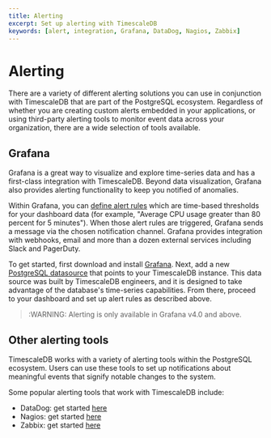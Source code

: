 ```yaml
---
title: Alerting
excerpt: Set up alerting with TimescaleDB
keywords: [alert, integration, Grafana, DataDog, Nagios, Zabbix]
---
```


# Alerting

There are a variety of different alerting solutions you can use in conjunction with TimescaleDB that are part of the PostgreSQL ecosystem. Regardless of whether you are creating custom alerts embedded in your applications, or using third-party alerting tools to monitor event data across your organization, there are a wide selection of tools available.

## Grafana

Grafana is a great way to visualize and explore time-series data and has a first-class integration with TimescaleDB. Beyond data visualization, Grafana also provides alerting functionality to keep you notified of anomalies.

Within Grafana, you can [define alert rules][define alert rules] which are time-based thresholds for your dashboard data (for example, "Average CPU usage greater than 80 percent for 5 minutes"). When those alert rules are triggered, Grafana sends a message via the chosen notification channel. Grafana provides integration with webhooks, email and more than a dozen external services including Slack and PagerDuty.

To get started, first download and install [Grafana][Grafana-install]. Next, add a new [PostgreSQL datasource][PostgreSQL datasource] that points to your TimescaleDB instance. This data source was built by TimescaleDB engineers, and it is designed to take advantage of the database's time-series capabilities. From there, proceed to your dashboard and set up alert rules as described above.

<!-- -->
>:WARNING: Alerting is only available in Grafana v4.0 and above.

## Other alerting tools

TimescaleDB works with a variety of alerting tools within the PostgreSQL ecosystem. Users can use these tools to set up notifications about meaningful events that signify notable changes to the system.

Some popular alerting tools that work with TimescaleDB include:

- DataDog: get started [here][datadog-install]
- Nagios: get started [here][nagios-install]
- Zabbix: get started [here][zabbix-install]

[Grafana-install]: https://grafana.com/get
[PostgreSQL datasource]: https://grafana.com/docs/features/datasources/postgres/
[datadog-install]: https://docs.datadoghq.com/integrations/postgres/
[define alert rules]: https://grafana.com/docs/alerting/rules/
[nagios-install]: https://www.nagios.com/solutions/postgres-monitoring/
[zabbix-install]: https://www.zabbix.com/documentation/current/manual/quickstart/notification
